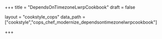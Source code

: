+++
title = "DependsOnTimezoneLwrpCookbook"
draft = false

layout = "cookstyle_cops"
data_path = ["cookstyle","cops_chef_modernize_dependsontimezonelwrpcookbook"]

+++

<!-- The content of this page is automatically generated from the
cops_chef_modernize_dependsontimezonelwrpcookbook.yml file in github.com/chef/cookstyle/blob/main/docs-chef-io/data/cookstyle/. -->
